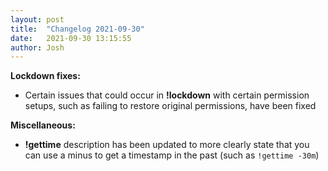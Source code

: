 ```yaml
---
layout: post
title:  "Changelog 2021-09-30"
date:   2021-09-30 13:15:55
author: Josh
---
```

**Lockdown fixes:**
- Certain issues that could occur in **!lockdown** with certain permission setups, such as failing to restore original permissions, have been fixed

**Miscellaneous:**
- **!gettime** description has been updated to more clearly state that you can use a minus to get a timestamp in the past (such as `!gettime -30m`)
